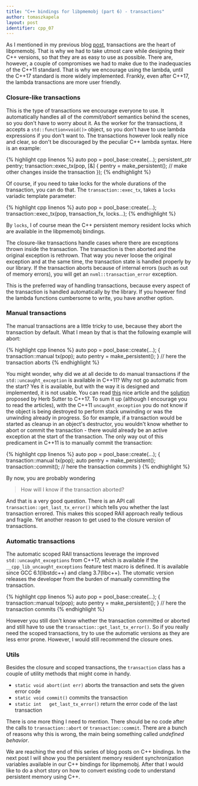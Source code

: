 ```yaml
---
title: "C++ bindings for libpmemobj (part 6) - transactions"
author: tomaszkapela
layout: post
identifier: cpp_07
---
```


As I mentioned in my previous blog [post][b31a2ae5], transactions are the heart
of libpmemobj. That is why we had to take utmost care while designing their
C++ versions, so that they are as easy to use as possible. There are, however, a
couple of compromises we had to make due to the inadequacies of the C++11
standard. That is why we encourage using the lambda, until the C++17 standard is
more widely implemented. Frankly, even after C++17, the lambda transactions are
more user friendly.

### Closure-like transactions

This is the type of transactions we encourage everyone to use. It automatically
handles all of the _commit/abort_ semantics behind the scenes, so you don't have
to worry about it. As the worker for the transactions, it accepts a
`std::function<void()>` object, so you don't have to use lambda expressions if
you don't want to. The transactions however look really nice and clear, so don't
be discouraged by the peculiar C++ lambda syntax. Here is an example:

{% highlight cpp linenos %}
auto pop = pool_base::create(...);
persistent_ptr<entry> pentry;
transaction::exec_tx(pop, [&] {
  pentry = make_persistent<entry>();
  // make other changes inside the transaction
});
{% endhighlight %}

Of course, if you need to take locks for the whole durations of the transaction,
you can do that. The `transaction::exec_tx`, takes a `locks` variadic template
parameter:

{% highlight cpp linenos %}
auto pop = pool_base::create(...);
transaction::exec_tx(pop, transaction_fx, locks...);
{% endhighlight %}

By `locks`, I of course mean the C++ persistent memory resident locks which
are available in the libpmemobj bindings.

The closure-like transactions handle cases where there are exceptions thrown
inside the transaction. The transaction is then aborted and the original
exception is rethrown. That way you never loose the original exception and at
the same time, the transaction state is handled properly by our library. If the
transaction aborts because of internal errors (such as out of memory errors),
you will get an `nvml::transaction_error` exception.

This is the preferred way of handling transactions, because every aspect of the
transaction is handled automatically by the library. If you however find the
lambda functions cumbersome to write, you have another option.

### Manual transactions

The manual transactions are a little tricky to use, because they abort the
transaction by default. What I mean by that is that the following example will
abort:

{% highlight cpp linenos %}
auto pop = pool_base::create(...);
{
  transaction::manual tx(pop);
  auto pentry = make_persistent<entry>();
} // here the transaction aborts
{% endhighlight %}

You might wonder, why did we at all decide to do manual transactions if the
`std::uncaught_exception` is available in C++11? Why not go automatic from the
start? Yes it is available, but with the way it is designed and implemented, it
is not usable. You can read [this][55cd0734] nice article and the
[solution][b54915a7] proposed by Herb Sutter to C++17. To sum it up (although
I encourage you to read the articles), with the C++11 `uncaught_exception`
you do not know if the object is being destroyed to perform stack unwinding or
was the unwinding already in progress. So for example, if a transaction would
be started as cleanup in an object's destructor, you wouldn't know whether to
abort or commit the transaction - there would already be an active exception
at the start of the transaction. The only way out of this predicament in C++11
is to manually commit the transaction:

{% highlight cpp linenos %}
auto pop = pool_base::create(...);
{
  transaction::manual tx(pop);
  auto pentry = make_persistent<entry>();
  transaction::commit(); // here the transaction commits
}
{% endhighlight %}

By now, you are probably wondering

>How will I know if the transaction aborted?

And that is a very good question. There is an API call
`transaction::get_last_tx_error()` which tells you whether the last transaction
errored. This makes this scoped RAII approach really tedious and fragile. Yet
another reason to get used to the closure version of transactions.

### Automatic transactions

The automatic scoped RAII transactions leverage the improved
`std::uncaught_exceptions` from C++17, which is available if the
`__cpp_lib_uncaught_exceptions` feature test macro is defined. It is available
since GCC 6.1(libstdc++) and clang 3.7(libc++). The utomatic version releases
the developer from the burden of manually committing the transaction.

{% highlight cpp linenos %}
auto pop = pool_base::create(...);
{
  transaction::manual tx(pop);
  auto pentry = make_persistent<entry>();
} // here the transaction commits
{% endhighlight %}

However you still don't know whether the transaction committed or aborted and
still have to use the `transaction::get_last_tx_error()`. So if you really need
the scoped transactions, try to use the automatic versions as they are less
error prone. However, I would still recommend the closure ones.

### Utils

Besides the closure and scoped transactions, the `transaction` class has a
couple of utility methods that might come in handy.

- `static void abort(int err)` aborts the transaction and sets the given error
code
- `static void commit()` commits the transaction
- `static int	get_last_tx_error()` return the error code of the last transaction

There is one more thing I need to mention. There should be no code after the
calls to `transaction::abort` or `transaction::commit`. There are a bunch of
reasons why this is wrong, the main being something called *undefined behavior*.

We are reaching the end of this series of blog posts on C++ bindings. In the
next post I will show you the persistent memory resident synchronization
variables available in our C++ bindings for libpmemobj. After that I would like
to do a short story on how to convert existing code to understand persistent
memory using C++.

[b31a2ae5]: http://pmem.io/2016/05/19/cpp-06.html "make_persistent"
[55cd0734]: http://www.gotw.ca/gotw/047.htm "uncaught_exception"
[b54915a7]: https://isocpp.org/files/papers/N4152.pdf "uncaught_exceptions"
